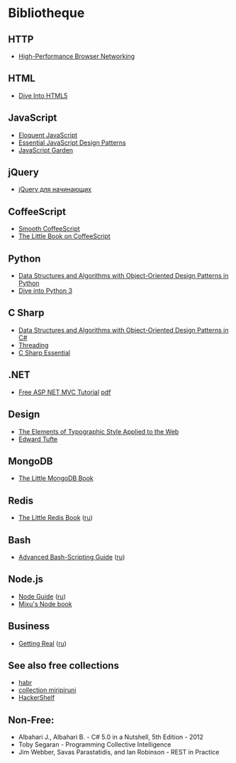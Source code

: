 # Bibliotheque
## HTTP
*   [High-Performance Browser Networking](http://chimera.labs.oreilly.com/books/1230000000545/index.html)

## HTML
*   [Dive Into HTML5](http://diveinto.html5doctor.com/)

## JavaScript
*   [Eloquent JavaScript](http://eloquentjavascript.net/contents.html)
*   [Essential JavaScript Design Patterns](http://addyosmani.com/resources/essentialjsdesignpatterns/book/)
*   [JavaScript Garden](http://bonsaiden.github.io/JavaScript-Garden/)

## jQuery
*   [jQuery для начинающих](http://anton.shevchuk.name/jquery-book/)

## CoffeeScript
*   [Smooth CoffeeScript](http://autotelicum.github.io/Smooth-CoffeeScript/interactive/interactive-coffeescript.html)
*   [The Little Book on CoffeeScript](http://arcturo.github.io/library/coffeescript/index.html)

## Python
*   [Data Structures and Algorithms with Object-Oriented Design Patterns in Python](http://www.brpreiss.com/books/opus7/)
*   [Dive into Python 3](http://www.diveinto.org/python3/)

## C Sharp
*   [Data Structures and Algorithms with Object-Oriented Design Patterns in C#](http://www.brpreiss.com/books/opus6/)
*   [Threading](http://www.albahari.com/threading/)
*   [C Sharp Essential](http://www.techotopia.com/index.php/C_Sharp_Essentials)

## .NET
*   [Free ASP NET MVC Tutorial](http://weblogs.asp.net/scottgu/archive/2009/03/10/free-asp-net-mvc-ebook-tutorial.aspx)
[pdf](http://aspnetmvcbook.s3.amazonaws.com/aspnetmvc-nerdinner_v1.pdf)

## Design
*   [The Elements of Typographic Style Applied to the Web](http://webtypography.net/toc/)
*   [Edward Tufte](http://edwardtufte.ru/)

## MongoDB
*   [The Little MongoDB Book](http://jsman.ru/mongo-book/)

## Redis
*   [The Little Redis Book](https://github.com/karlseguin/the-little-redis-book) ([ru](https://github.com/kondratovich/the-little-redis-book))

## Bash
*   [Advanced Bash-Scripting Guide](http://tldp.org/LDP/abs/html/) ([ru](http://www.opennet.ru/docs/RUS/bash_scripting_guide/))

## Node.js
*   [Node Guide](http://nodeguide.com/) ([ru](http://nodeguide.ru/doc/dailyjs-nodepad/#))
*   [Mixu's Node book](http://book.mixu.net/node/)

## Business
*   [Getting Real](http://gettingreal.37signals.com/) ([ru](http://gettingreal.37signals.com/GR_rus.php#ch01))

## See also free collections
*   [habr](http://habrahabr.ru/post/191312/)
*   [collection miripiruni](https://github.com/miripiruni/frontdesk)
*   [HackerShelf](http://hackershelf.com/browse/)

## Non-Free:
*   Albahari J., Albahari B. - C# 5.0 in a Nutshell, 5th Edition - 2012
*   Toby Segaran - Programming Collective Intelligence
*   Jim Webber, Savas Parastatidis, and Ian Robinson - REST in Practice
